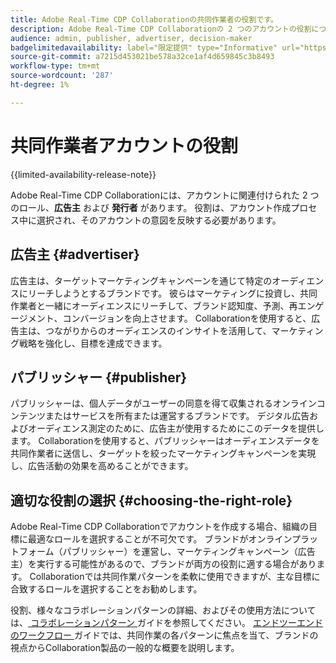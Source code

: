 ```yaml
---
title: Adobe Real-Time CDP Collaborationの共同作業者の役割です。
description: Adobe Real-Time CDP Collaborationの 2 つのアカウントの役割について
audience: admin, publisher, advertiser, decision-maker
badgelimitedavailability: label="限定提供" type="Informative" url="https://helpx.adobe.com/jp/legal/product-descriptions/real-time-customer-data-platform-collaboration.html newtab=true"
source-git-commit: a7215d453021be578a32ce1af4d659845c3b8493
workflow-type: tm+mt
source-wordcount: '287'
ht-degree: 1%

---
```


# 共同作業者アカウントの役割

{{limited-availability-release-note}}

Adobe Real-Time CDP Collaborationには、アカウントに関連付けられた 2 つのロール、**広告主** および **発行者** があります。 役割は、アカウント作成プロセス中に選択され、そのアカウントの意図を反映する必要があります。

## 広告主 {#advertiser}

広告主は、ターゲットマーケティングキャンペーンを通じて特定のオーディエンスにリーチしようとするブランドです。 彼らはマーケティングに投資し、共同作業者と一緒にオーディエンスにリーチして、ブランド認知度、予測、再エンゲージメント、コンバージョンを向上させます。 Collaborationを使用すると、広告主は、つながりからのオーディエンスのインサイトを活用して、マーケティング戦略を強化し、目標を達成できます。

## パブリッシャー {#publisher}

パブリッシャーは、個人データがユーザーの同意を得て収集されるオンラインコンテンツまたはサービスを所有または運営するブランドです。 デジタル広告およびオーディエンス測定のために、広告主が使用するためにこのデータを提供します。 Collaborationを使用すると、パブリッシャーはオーディエンスデータを共同作業者に送信し、ターゲットを絞ったマーケティングキャンペーンを実現し、広告活動の効果を高めることができます。

## 適切な役割の選択 {#choosing-the-right-role}

Adobe Real-Time CDP Collaborationでアカウントを作成する場合、組織の目標に最適なロールを選択することが不可欠です。 ブランドがオンラインプラットフォーム（パブリッシャー）を運営し、マーケティングキャンペーン（広告主）を実行する可能性があるので、ブランドが両方の役割に適する場合があります。 Collaborationでは共同作業パターンを柔軟に使用できますが、主な目標に合致するロールを選択することをお勧めします。

役割、様々なコラボレーションパターンの詳細、およびその使用方法については、[ コラボレーションパターン ](/help/guide/overview/collaboration-patterns.md) ガイドを参照してください。 [ エンドツーエンドのワークフロー ](/help/guide/overview/end-to-end-workflow.md) ガイドでは、共同作業の各パターンに焦点を当て、ブランドの視点からCollaboration製品の一般的な概要を説明します。
